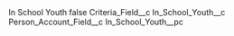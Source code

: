 <?xml version="1.0" encoding="UTF-8"?>
<CustomMetadata xmlns="http://soap.sforce.com/2006/04/metadata" xmlns:xsi="http://www.w3.org/2001/XMLSchema-instance" xmlns:xsd="http://www.w3.org/2001/XMLSchema">
    <label>In School Youth</label>
    <protected>false</protected>
    <values>
        <field>Criteria_Field__c</field>
        <value xsi:type="xsd:string">In_School_Youth__c</value>
    </values>
    <values>
        <field>Person_Account_Field__c</field>
        <value xsi:type="xsd:string">In_School_Youth__pc</value>
    </values>
</CustomMetadata>
